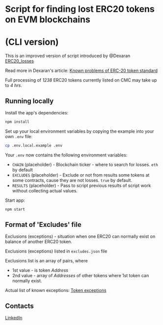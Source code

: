 # Script for finding lost ERC20 tokens on EVM blockchains 
# (CLI version)

This is an improved version of script introduced by @Dexaran [ERC20_losses](https://dexaran.github.io/erc20_losses/)

Read more in Dexaran's article: [Known problems of ERC-20 token standard](https://dexaran820.medium.com/known-problems-of-erc20-token-standard-e98887b9532c)

Full processing of *1238* ERC20 tokens currently listed on CMC may take up to *4 hrs*.

## Running locally

Install the app's dependencies:

```bash
npm install
```

Set up your local environment variables by copying the example into your own `.env` file:

```bash
cp .env.local.example .env
```

Your `.env` now contains the following environment variables:

- `CHAIN` (placeholder) - Blockchain ticker - where to search for losses. `eth` by default
- `EXCLUDES` (placeholder) - Exclude or not from results some tokens at some contracts, cause they are not losses. `true` by default.
- `RESULTS` (placeholder) - Pass to script previous results of script work without collecting actual values.

Start app:

```bash
npm start
```


## Format of 'Excludes' file

Exclusions (exceptions) - situation when one ERC20 can normally exist on balance of another ERC20 token.

Exclusions (exceptions) listed in `excludes.json` file

Exclusions list is an array of pairs, where 
 - 1st value - is token *Address*
 - 2nd value - array of *Addresses* of other tokens where 1st token can normally exist.

Actual list of known exceptions: [Token exceptions](https://gist.github.com/Dexaran/7ace3507f3e9f36cdcb56f96b96c6fb2)

## Contacts

[LinkedIn](https://www.linkedin.com/in/aleksandr-s-terekhov/)
